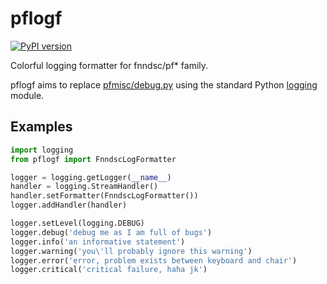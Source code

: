 # pflogf

[![PyPI version](https://badge.fury.io/py/pflogf.svg)](https://badge.fury.io/py/pflogf)

Colorful logging formatter for fnndsc/pf* family.

pflogf aims to replace [pfmisc/debug.py](https://github.com/FNNDSC/pfmisc/blob/master/pfmisc/debug.py)
using the standard Python [logging](https://docs.python.org/3/library/logging.html) module.

## Examples

```python
import logging
from pflogf import FnndscLogFormatter

logger = logging.getLogger(__name__)
handler = logging.StreamHandler()
handler.setFormatter(FnndscLogFormatter())
logger.addHandler(handler)

logger.setLevel(logging.DEBUG)
logger.debug('debug me as I am full of bugs')
logger.info('an informative statement')
logger.warning('you\'ll probably ignore this warning')
logger.error('error, problem exists between keyboard and chair')
logger.critical('critical failure, haha jk')
```
